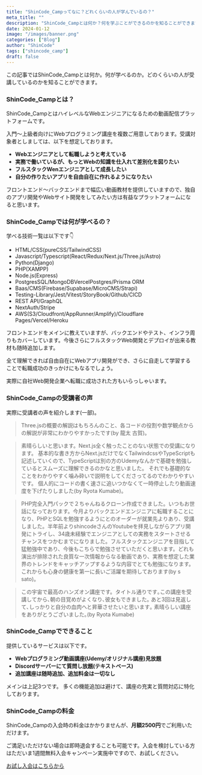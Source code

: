 ```yaml
---
title: "ShinCode_Campってなに？どれくらいの人が学んでいるの？"
meta_title: ""
description: "ShinCode_Campとは何か？何を学ぶことができるのかを知ることができます。"
date: 2024-01-12
image: "/images/banner.png"
categories: ["Blog"]
author: "ShinCode"
tags: ["shincode_camp"]
draft: false
---
```


この記事ではShinCode_Campとは何か。何が学べるのか。どのくらいの人が受講しているのかを知ることができます。

### ShinCode_Campとは？

ShinCode_CampとはハイレベルなWebエンジニアになるための動画配信プラットフォームです。

入門～上級者向けにWebプログラミング講座を複数ご用意しております。受講対象者としましては、以下を想定しております。

- **Webエンジニアとして転職しようと考えている**
- **実務で働いているが、もっとWebの知識を仕入れて差別化を図りたい**
- **フルスタックWenエンジニアとして成長したい**
- **自分の作りたいアプリを自由自在に作れるようになりたい**

フロントエンド～バックエンドまで幅広い動画教材を提供していますので、独自のアプリ開発やWebサイト開発をしてみたい方は有益なプラットフォームになると思います。

### ShinCode_Campでは何が学べるの？

学べる技術一覧は以下です👇

- HTML/CSS(pureCSS/TailwindCSS)
- Javascript/Typescript(React/Redux/Next.js/Three.js/Astro)
- Python(Django)
- PHP(XAMPP)
- Node.js(Express)
- PostgresSQL/MongoDBVercelPostgres/Prisma ORM
- Baas/CMS(Firebase/Supabase/MicroCMS/Strapi)
- Testing-Library/Jest/Vitest/StoryBook/Github/CICD
- REST API/GraphQL
- NextAuth/Stripe
- AWS(S3/Cloudfront/AppRunner/Amplify)/Cloudflare Pages/Vercel/Heroku

フロントエンドをメインに教えていますが、バックエンドやテスト、インフラ周りもカバーしています。今後さらにフルスタックWeb開発とデプロイが出来る教材も随時追加します。

全て理解できれば自由自在にWebアプリ開発ができ、さらに自走して学習することで転職成功のきっかけにもなるでしょう。

実際に自社Web開発企業へ転職に成功された方もいらっしゃいます。

### ShinCode_Campの受講者の声

実際に受講者の声を紹介します(一部)。

> Three.jsの概要の解説はもちろんのこと、各コードの役割や数学観点からの解説が非常にわかりやすかったです(by 龍太 古賀)。

> 素晴らしいと思います。Next.js全く触ったことのない状態での受講になります。
> 基本的な書き方からNext.jsだけでなくTailwindcssやTypeScriptも記述していくので、TypeScriptは別の方のUdemyなんかで基礎を勉強しているとスムーズに理解できるのかなと思いました。
> それでも基礎的なことをわかりやすく噛み砕いで説明をしてくださってるのでわかりやすいです。
> 個人的にコードの書く速さに追いつかなくて一時停止したり動画速度を下げたりしました(by Ryota Kumabe)。

> PHP完全入門パックで２ちゃんねるクローン作成できました。いつもお世話になっております。今月よりバックエンドエンジニアに転職することになり、PHPとSQLを勉強するようにとのオーダーが就業先よりあり、受講しました。半年前よりshincodeさんのYoutubeを拝見しながらアプリ開発にトライし、34歳未経験でエンジニアとしての実務をスタートさせるチャンスをつかむまでになりました。フルスタックエンジニアを目指して猛勉強中であり、今後もこちらで勉強させていただくと思います。どれも演出が排除された良質な一次情報からなる動画であり、実務を想定した業界のトレンドをキャッチアップするような内容でとても勉強になります。これからも心身の健康を第一に長いご活躍を期待しております(by s sato)。

> この宇宙で最高のハンズオン講座です。タイトル通りです｡この講座を受講してから､朝の目覚めがよくなり､彼女もできました｡
> あと3回は見返して､しっかりと自分の血肉へと昇華させたいと思います｡
> 素晴らしい講座をありがとうございました｡(by Ryota Kumabe)

### ShinCode_Campでできること

提供しているサービスは以下です。

- **Webプログラミング動画講座(Udemy/オリジナル講座)見放題**
- **Discordサーバーにて質問し放題(テキストベース)**
- **追加講座は随時追加、追加料金は一切なし**

メインは上記3つです。
多くの機能追加は避けて、講座の充実と質問対応に特化しております。

### ShinCode_Campの料金

ShinCode_Campの入会時の料金はかかりませんが、**月額2500円**でご利用いただけます。

ご満足いただけない場合は即時退会することも可能です。入会を検討している方はただいま1週間無料入会キャンペーン実施中ですので、お試しください。

[お試し入会はこちらから](https://code-s-school-5bc2.thinkific.com/bundles/shincode-camp)
